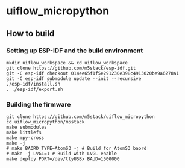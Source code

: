 # uiflow_micropython

## How to build
### Setting up ESP-IDF and the build environment
```shell
mkdir uiflow_workspace && cd uiflow_workspace
git clone https://github.com/m5stack/esp-idf.git
git -C esp-idf checkout 014ee65f1f5e291230e398c4913020be9a6278a1
git -C esp-idf submodule update --init --recursive
./esp-idf/install.sh
. ./esp-idf/export.sh 
```

### Building the firmware
```shell
git clone https://github.com/m5stack/uiflow_micropython
cd uiflow_micropython/m5stack
make submodules
make littlefs
make mpy-cross
make -j
# make BAORD_TYPE=AtomS3 -j # Build for AtomS3 baord
# make -j LVGL=1 # Build with LVGL enable
make deploy PORT=/dev/ttyUSBx BAUD=1500000
```
